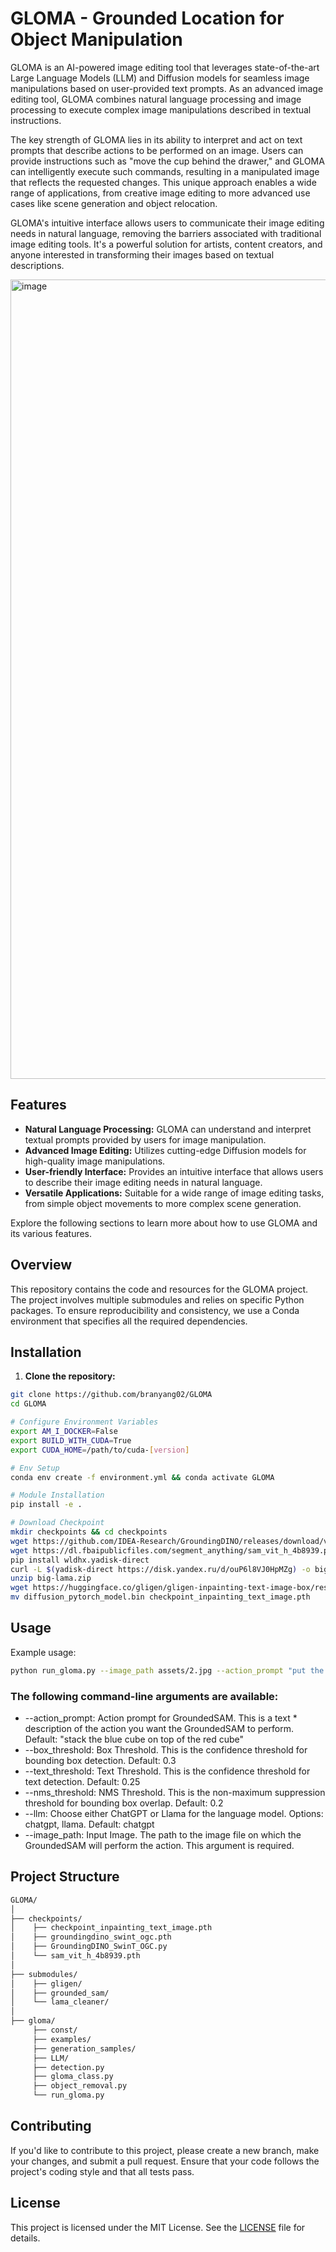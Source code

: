 # GLOMA - Grounded Location for Object Manipulation

GLOMA is an AI-powered image editing tool that leverages state-of-the-art Large Language Models (LLM) and Diffusion models for seamless image manipulations based on user-provided text prompts. As an advanced image editing tool, GLOMA combines natural language processing and image processing to execute complex image manipulations described in textual instructions.

The key strength of GLOMA lies in its ability to interpret and act on text prompts that describe actions to be performed on an image. Users can provide instructions such as "move the cup behind the drawer," and GLOMA can intelligently execute such commands, resulting in a manipulated image that reflects the requested changes. This unique approach enables a wide range of applications, from creative image editing to more advanced use cases like scene generation and object relocation.

GLOMA's intuitive interface allows users to communicate their image editing needs in natural language, removing the barriers associated with traditional image editing tools. It's a powerful solution for artists, content creators, and anyone interested in transforming their images based on textual descriptions.

<img width="1279" alt="image" src="https://github.com/branyang02/GLOMA/assets/107154811/3564dc6d-6733-445d-9143-ef914ce04642">


## Features

- **Natural Language Processing:** GLOMA can understand and interpret textual prompts provided by users for image manipulation.
- **Advanced Image Editing:** Utilizes cutting-edge Diffusion models for high-quality image manipulations.
- **User-friendly Interface:** Provides an intuitive interface that allows users to describe their image editing needs in natural language.
- **Versatile Applications:** Suitable for a wide range of image editing tasks, from simple object movements to more complex scene generation.

Explore the following sections to learn more about how to use GLOMA and its various features.


## Overview

This repository contains the code and resources for the GLOMA project. The project involves multiple submodules and relies on specific Python packages. To ensure reproducibility and consistency, we use a Conda environment that specifies all the required dependencies.

## Installation

1. **Clone the repository:** 
```bash
git clone https://github.com/branyang02/GLOMA
cd GLOMA

# Configure Environment Variables
export AM_I_DOCKER=False
export BUILD_WITH_CUDA=True
export CUDA_HOME=/path/to/cuda-[version]

# Env Setup
conda env create -f environment.yml && conda activate GLOMA

# Module Installation
pip install -e .

# Download Checkpoint
mkdir checkpoints && cd checkpoints
wget https://github.com/IDEA-Research/GroundingDINO/releases/download/v0.1.0-alpha/groundingdino_swint_ogc.pth
wget https://dl.fbaipublicfiles.com/segment_anything/sam_vit_h_4b8939.pth
pip install wldhx.yadisk-direct
curl -L $(yadisk-direct https://disk.yandex.ru/d/ouP6l8VJ0HpMZg) -o big-lama.zip
unzip big-lama.zip
wget https://huggingface.co/gligen/gligen-inpainting-text-image-box/resolve/main/diffusion_pytorch_model.bin
mv diffusion_pytorch_model.bin checkpoint_inpainting_text_image.pth
```

## Usage

Example usage:

```bash
python run_gloma.py --image_path assets/2.jpg --action_prompt "put the green cube on top of the yellow cube and in front of the blue cube"
```
### The following command-line arguments are available:
* --action_prompt: Action prompt for GroundedSAM. This is a text * description of the action you want the GroundedSAM to perform. Default: "stack the blue cube on top of the red cube"
* --box_threshold: Box Threshold. This is the confidence threshold for bounding box detection. Default: 0.3
* --text_threshold: Text Threshold. This is the confidence threshold for text detection. Default: 0.25
* --nms_threshold: NMS Threshold. This is the non-maximum suppression threshold for bounding box overlap. Default: 0.2
* --llm: Choose either ChatGPT or Llama for the language model. Options: chatgpt, llama. Default: chatgpt
* --image_path: Input Image. The path to the image file on which the GroundedSAM will perform the action. This argument is required.


## Project Structure
```bash
GLOMA/
│
├── checkpoints/
│    ├── checkpoint_inpainting_text_image.pth
│    ├── groundingdino_swint_ogc.pth
│    ├── GroundingDINO_SwinT_OGC.py
│    └── sam_vit_h_4b8939.pth
│
├── submodules/
│    ├── gligen/
│    ├── grounded_sam/
│    └── lama_cleaner/
│
├── gloma/
     ├── const/
     ├── examples/
     ├── generation_samples/
     ├── LLM/
     ├── detection.py
     ├── gloma_class.py
     ├── object_removal.py
     └── run_gloma.py
```


## Contributing

If you'd like to contribute to this project, please create a new branch, make your changes, and submit a pull request. Ensure that your code follows the project's coding style and that all tests pass.

## License

This project is licensed under the MIT License. See the [LICENSE](LICENSE) file for details.
